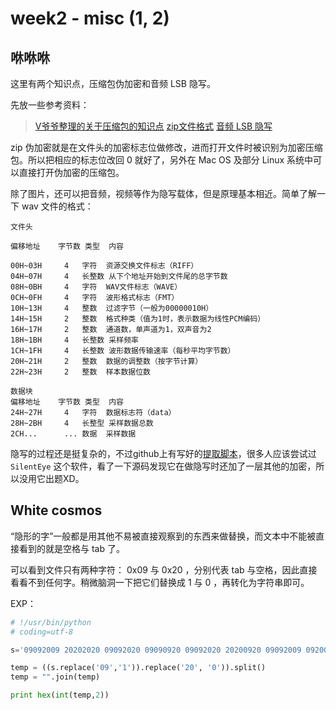 # week2 - misc (1, 2)

## 咻咻咻

这里有两个知识点，压缩包伪加密和音频 LSB 隐写。

先放一些参考资料：
> [V爷爷整理的关于压缩包的知识点](http://veritas501.space/2017/06/23/%E7%BB%99%E4%BD%A0%E5%8E%8B%E7%BC%A9%E5%8C%85%E5%8D%B4%E4%B8%8D%E7%BB%99%E4%BD%A0%E5%AF%86%E7%A0%81%E7%9A%84%E4%BA%BA%E5%88%B0%E5%BA%95%E5%9C%A8%E6%83%B3%E4%BB%80%E4%B9%88/)
> [zip文件格式](https://pkware.cachefly.net/webdocs/APPNOTE/APPNOTE-6.2.0.txt)
> [音频 LSB 隐写](https://ethackal.github.io/2015/10/05/derbycon-ctf-wav-steganography/)

zip 伪加密就是在文件头的加密标志位做修改，进而打开文件时被识别为加密压缩包。所以把相应的标志位改回 0 就好了，另外在 Mac OS 及部分 Linux 系统中可以直接打开伪加密的压缩包。

除了图片，还可以把音频，视频等作为隐写载体，但是原理基本相近。简单了解一下 wav 文件的格式：

```
文件头  
  
偏移地址    字节数 类型  内容   
  
00H~03H     4   字符  资源交换文件标志（RIFF）  
04H~07H     4   长整数 从下个地址开始到文件尾的总字节数  
08H~0BH     4   字符  WAV文件标志（WAVE）  
0CH~0FH     4   字符  波形格式标志（FMT）  
10H~13H     4   整数  过滤字节（一般为00000010H）  
14H~15H     2   整数  格式种类（值为1时，表示数据为线性PCM编码）  
16H~17H     2   整数  通道数，单声道为1，双声音为2  
18H~1BH     4   长整数 采样频率  
1CH~1FH     4   长整数 波形数据传输速率（每秒平均字节数）  
20H~21H     2   整数  数据的调整数（按字节计算）  
22H~23H     2   整数  样本数据位数  
  
数据块  
偏移地址    字节数 类型  内容   
24H~27H     4   字符  数据标志符（data）  
28H~2BH     4   长整型 采样数据总数  
2CH...      ... 数据  采样数据  
```

隐写的过程还是挺复杂的，不过github上有写好的[提取脚本](https://github.com/ragibson/Steganography)，很多人应该尝试过 `SilentEye` 这个软件，看了一下源码发现它在做隐写时还加了一层其他的加密，所以没用它出题XD。

## White cosmos

“隐形的字”一般都是用其他不易被直接观察到的东西来做替换，而文本中不能被直接看到的就是空格与 tab 了。

可以看到文件只有两种字符： 0x09 与 0x20 ，分别代表 tab 与空格，因此直接看看不到任何字。稍微脑洞一下把它们替换成 1 与 0 ，再转化为字符串即可。

EXP：

``` python
# !/usr/bin/python 
# coding=utf-8 

s='09092009 20202020 09092020 09090920 09092020 20200920 09092009 09200920 09092020 09200920 09090909 20090920 09200920 09090920 09092020 09200920 09092009 09202020 09092020 20090920 20090920 20202020 09092009 09200920 09092020 09200920 09200909 09090920 20090920 20092020 09200909 09090920 09200920 09090920 09092009 20202020 09202009 20200920 09090920 09202020 09092020 09200920 09200909 09090920 09090920 20090920 09090920 20202020 20090920 09202020 09092020 20090920 09092020 09200920 09090909 092009'

temp = ((s.replace('09','1')).replace('20', '0')).split()
temp = "".join(temp)

print hex(int(temp,2))
```




